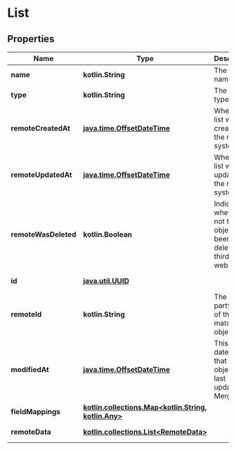
# List

## Properties
Name | Type | Description | Notes
------------ | ------------- | ------------- | -------------
**name** | **kotlin.String** | The list&#39;s name. |  [optional]
**type** | **kotlin.String** | The list&#39;s type. |  [optional]
**remoteCreatedAt** | [**java.time.OffsetDateTime**](java.time.OffsetDateTime.md) | When the list was created in the remote system. |  [optional]
**remoteUpdatedAt** | [**java.time.OffsetDateTime**](java.time.OffsetDateTime.md) | When the list was last updated in the remote system. |  [optional]
**remoteWasDeleted** | **kotlin.Boolean** | Indicates whether or not this object has been deleted by third party webhooks. |  [optional] [readonly]
**id** | [**java.util.UUID**](java.util.UUID.md) |  |  [optional] [readonly]
**remoteId** | **kotlin.String** | The third-party API ID of the matching object. |  [optional]
**modifiedAt** | [**java.time.OffsetDateTime**](java.time.OffsetDateTime.md) | This is the datetime that this object was last updated by Merge |  [optional] [readonly]
**fieldMappings** | [**kotlin.collections.Map&lt;kotlin.String, kotlin.Any&gt;**](kotlin.Any.md) |  |  [optional] [readonly]
**remoteData** | [**kotlin.collections.List&lt;RemoteData&gt;**](RemoteData.md) |  |  [optional] [readonly]



